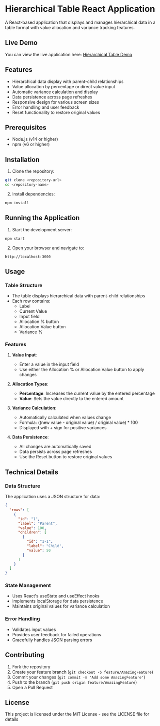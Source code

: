 # Hierarchical Table React Application

A React-based application that displays and manages hierarchical data in a table format with value allocation and variance tracking features.

## Live Demo
You can view the live application here: [Hierarchical Table Demo](https://RakeshNaagar.github.io/hierarchical-table-assessment)

## Features

- Hierarchical data display with parent-child relationships
- Value allocation by percentage or direct value input
- Automatic variance calculation and display
- Data persistence across page refreshes
- Responsive design for various screen sizes
- Error handling and user feedback
- Reset functionality to restore original values

## Prerequisites

- Node.js (v14 or higher)
- npm (v6 or higher)

## Installation

1. Clone the repository:
```bash
git clone <repository-url>
cd <repository-name>
```

2. Install dependencies:
```bash
npm install
```

## Running the Application

1. Start the development server:
```bash
npm start
```

2. Open your browser and navigate to:
```
http://localhost:3000
```

## Usage

### Table Structure
- The table displays hierarchical data with parent-child relationships
- Each row contains:
  - Label
  - Current Value
  - Input field
  - Allocation % button
  - Allocation Value button
  - Variance %

### Features
1. **Value Input**:
   - Enter a value in the input field
   - Use either the Allocation % or Allocation Value button to apply changes

2. **Allocation Types**:
   - **Percentage**: Increases the current value by the entered percentage
   - **Value**: Sets the value directly to the entered amount

3. **Variance Calculation**:
   - Automatically calculated when values change
   - Formula: ((new value - original value) / original value) * 100
   - Displayed with + sign for positive variances

4. **Data Persistence**:
   - All changes are automatically saved
   - Data persists across page refreshes
   - Use the Reset button to restore original values

## Technical Details

### Data Structure
The application uses a JSON structure for data:
```json
{
  "rows": [
    {
      "id": "1",
      "label": "Parent",
      "value": 100,
      "children": [
        {
          "id": "1-1",
          "label": "Child",
          "value": 50
        }
      ]
    }
  ]
}
```

### State Management
- Uses React's useState and useEffect hooks
- Implements localStorage for data persistence
- Maintains original values for variance calculation

### Error Handling
- Validates input values
- Provides user feedback for failed operations
- Gracefully handles JSON parsing errors

## Contributing

1. Fork the repository
2. Create your feature branch (`git checkout -b feature/AmazingFeature`)
3. Commit your changes (`git commit -m 'Add some AmazingFeature'`)
4. Push to the branch (`git push origin feature/AmazingFeature`)
5. Open a Pull Request

## License

This project is licensed under the MIT License - see the LICENSE file for details
